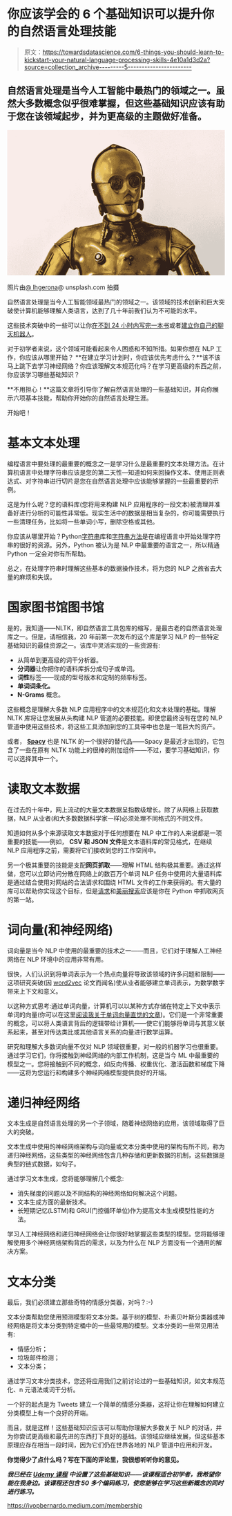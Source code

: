 # 你应该学会的 6 个基础知识可以提升你的自然语言处理技能

> 原文：<https://towardsdatascience.com/6-things-you-should-learn-to-kickstart-your-natural-language-processing-skills-4e10a1d3d2a?source=collection_archive---------5----------------------->

## 自然语言处理是当今人工智能中最热门的领域之一。虽然大多数概念似乎很难掌握，但这些基础知识应该有助于您在该领域起步，并为更高级的主题做好准备。

![](img/bf9cfae5b2f0645346377ca98f5ccc96.png)

照片由[@ lhgerona](https://unsplash.com/@lhgerona)@ unsplash.com 拍摄

自然语言处理是当今人工智能领域最热门的领域之一。该领域的技术创新和巨大突破使计算机能够理解人类语言，达到了几十年前我们认为不可能的水平。

这些技术突破中的一些可以让你[在不到 24 小时内写完一本书](https://medium.com/swlh/i-wrote-a-book-with-gpt-3-ai-in-24-hours-and-got-it-published-93cf3c96f120)或者[建立你自己的聊天机器人](/how-to-build-your-own-chatbot-using-deep-learning-bb41f970e281)。

对于初学者来说，这个领域可能看起来令人困惑和不知所措。如果你想在 NLP 工作，你应该从哪里开始？ **在建立学习计划时，你应该优先考虑什么？**该不该马上跳下去学习神经网络？你应该理解文本规范化吗？在学习更高级的东西之前，你应该学习哪些基础知识？

**不用担心！**这篇文章将引导你了解自然语言处理的一些基础知识，并向你展示六项基本技能，帮助你开始你的自然语言处理生涯。

开始吧！

# 基本文本处理

编程语言中要处理的最重要的概念之一是学习什么是最重要的文本处理方法。在计算机语言中处理字符串应该是您的第二天性—知道如何来回操作文本、使用正则表达式、对字符串进行切片是您在自然语言处理中应该能够掌握的一些最重要的示例。

这是为什么呢？您的语料库(您将用来构建 NLP 应用程序的一段文本)被清理并准备好进行分析的可能性非常低。现实生活中的数据是相当复杂的，你可能需要执行一些清理任务，比如将一些单词小写，删除空格或其他。

你应该从哪里开始？Python[字符串](https://docs.python.org/3/library/string.html)库和[字符串方法](https://www.w3schools.com/python/python_ref_string.asp)是在编程语言中开始处理字符串的很好的资源。另外，Python 被认为是 NLP 中最重要的语言之一，所以精通 Python 一定会对你有所帮助。

总之，在处理字符串时理解这些基本的数据操作技术，将为您的 NLP 之旅省去大量的麻烦和失误。

# 国家图书馆图书馆

是的，我知道——NLTK，即自然语言工具包库的缩写，是最古老的自然语言处理库之一。但是，请相信我，20 年前第一次发布的这个库是学习 NLP 的一些特定基础知识的最佳资源之一。该库中灵活实现的一些资源有:

*   从简单到更高级的词干分析器。
*   **分词器**让你把你的语料库拆分成句子或单词。
*   **词性**标签——现成的型号版本和定制的频率标签。
*   **单词词条化。**
*   **N-Grams** 概念。

这些概念是理解大多数 NLP 应用程序中的文本规范化和文本处理的基础。理解 NLTK 库将让您发展从头构建 NLP 管道的必要技能。即使您最终没有在您的 NLP 管道中使用这些技术，将这些工具添加到您的工具带中也总是一笔巨大的资产。

或者， [**Spacy**](https://spacy.io/) 也是 NLTK 的一个很好的替代品——Spacy 是最近才出现的，它包含了一些在原有 NLTK 功能上的很棒的附加组件——不过，要学习基础知识，你可以选择其中一个。

# 读取文本数据

在过去的十年中，网上流动的大量文本数据呈指数级增长。除了从网络上获取数据，NLP 从业者(和大多数数据科学家一样)必须处理不同格式的不同文件。

知道如何从多个来源读取文本数据对于任何想要在 NLP 中工作的人来说都是一项重要的技能——例如， **CSV 和 JSON 文件**是文本语料库的常见格式，在继续 NLP 应用程序之前，需要将它们接收到您的工作空间中。

另一个极其重要的技能是支配**网页抓取**——理解 HTML 结构极其重要。通过这样做，您可以立即访问分散在网络上的数百万个单词 NLP 任务中使用的大量语料库是通过结合使用对网站的合法请求和围绕 HTML 文件的工作来获得的。有大量的库可以帮助你实现这个目标，但是[请求](https://docs.python-requests.org/en/latest/)和[美丽搜索](https://www.crummy.com/software/BeautifulSoup/bs4/doc/)应该是你在 Python 中抓取网页的第一站。

# 词向量(和神经网络)

词向量是当今 NLP 中使用的最重要的技术之一——而且，它们对于理解人工神经网络在 NLP 环境中的应用非常有用。

很快，人们认识到将单词表示为一个热点向量将导致该领域的许多问题和限制——这项研究突破(因 [word2vec](https://arxiv.org/pdf/1301.3781.pdf) 论文而闻名)使从业者能够建立单词表示，为数学数字带来上下文和意义。

以这种方式思考:通过单词向量，计算机可以以某种方式存储在特定上下文中表示单词的向量(你可以在这里[阅读我关于单词向量直觉的文章](/word-vectors-intuition-and-co-occurence-matrixes-a7f67cae16cd?sk=a6678ebbd17a9ed2d3649224d3d2c21a))。它们是一个非常重要的概念，可以将人类语言背后的逻辑带给计算机——使它们能够将单词与其意义联系起来，甚至对传达类比或其他语言关系的向量进行数学运算。

研究和理解大多数词向量不仅对 NLP 领域很重要，对一般的机器学习也很重要。通过学习它们，你将接触到神经网络的内部工作机制，这是当今 ML 中最重要的模型之一。您将接触到不同的概念，如反向传播、权重优化、激活函数和梯度下降——这将为您运行和构建多个神经网络模型提供良好的开端。

# 递归神经网络

文本生成是自然语言处理的另一个子领域，随着神经网络的应用，该领域取得了巨大的突破。

文本生成中使用的神经网络架构与词向量或文本分类中使用的架构有所不同，称为递归神经网络，这些类型的神经网络包含几种存储和更新数据的机制，这些数据是典型的链式数据，如句子。

通过学习文本生成，您将能够理解几个概念:

*   消失梯度的问题以及不同结构的神经网络如何解决这个问题。
*   文本生成方面的最新技术。
*   长短期记忆(LSTM)和 GRU(门控循环单位)作为提高文本生成模型性能的方法。

学习人工神经网络和递归神经网络会让你很好地掌握这些类型的模型。您将能够理解使用多个神经网络架构背后的需求，以及为什么在 NLP 方面没有一个通用的解决方案。

# 文本分类

最后，我们必须建立那些奇特的情感分类器，对吗？:-)

文本分类帮助您使用预测模型将文本分类。基于树的模型、朴素贝叶斯分类器或神经网络是将文本分类到特定桶中的一些最常用的模型。文本分类的一些常见用法有:

*   情感分析；
*   垃圾邮件检测；
*   文本分类；

通过学习文本分类技术，您还将应用我们之前讨论过的一些基础知识，如文本规范化、n 元语法或词干分析。

一个好的起点是为 Tweets 建立一个简单的情感分类器，这将让你在理解如何建立分类模型上有一个良好的开端。

而且，就是这样！这些基础知识应该可以帮助你理解大多数关于 NLP 的对话，并为你尝试更高级和最先进的东西打下良好的基础。该领域应继续发展，但这些基本原理应存在相当一段时间，因为它们仍在世界各地的 NLP 管道中应用和开发。

**你觉得少了点什么吗？写在下面的评论里，我很想听听你的意见。**

***我已经在*** [***Udemy 课程***](https://www.udemy.com/course/nlp_natural_language_processing_python_beginners/?referralCode=ABA4DB815299652F2A37) ***中设置了这些基础知识——该课程适合初学者，我希望你能在我身边。该课程还包含 50 多个编码练习，使您能够在学习这些新概念的同时进行练习。***

<https://ivopbernardo.medium.com/membership> 